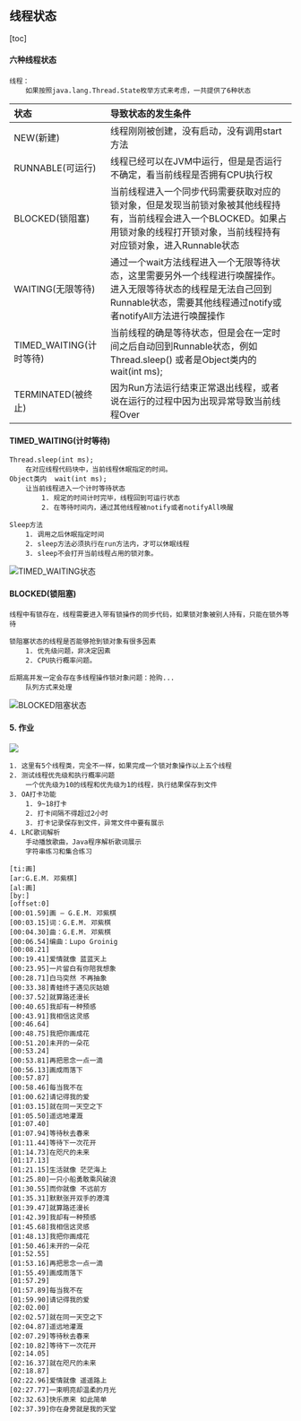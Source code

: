 ## 线程状态

[toc]

#### 六种线程状态

```
线程：
	如果按照java.lang.Thread.State枚举方式来考虑，一共提供了6种状态
```

| 状态                    | 导致状态的发生条件                                           |
| :---------------------- | :----------------------------------------------------------- |
| NEW(新建)               | 线程刚刚被创建，没有启动，没有调用start方法                  |
| RUNNABLE(可运行)        | 线程已经可以在JVM中运行，但是是否运行不确定，看当前线程是否拥有CPU执行权 |
| BLOCKED(锁阻塞)         | 当前线程进入一个同步代码需要获取对应的锁对象，但是发现当前锁对象被其他线程持有，当前线程会进入一个BLOCKED。如果占用锁对象的线程打开锁对象，当前线程持有对应锁对象，进入Runnable状态 |
| WAITING(无限等待)       | 通过一个wait方法线程进入一个无限等待状态，这里需要另外一个线程进行唤醒操作。进入无限等待状态的线程是无法自己回到Runnable状态，需要其他线程通过notify或者notifyAll方法进行唤醒操作 |
| TIMED_WAITING(计时等待) | 当前线程的确是等待状态，但是会在一定时间之后自动回到Runnable状态，例如 Thread.sleep() 或者是Object类内的wait(int ms); |
| TERMINATED(被终止)      | 因为Run方法运行结束正常退出线程，或者说在运行的过程中因为出现异常导致当前线程Over |

#### TIMED_WAITING(计时等待)

```
Thread.sleep(int ms);
	在对应线程代码块中，当前线程休眠指定的时间。
Object类内  wait(int ms);
	让当前线程进入一个计时等待状态
		1. 规定的时间计时完毕，线程回到可运行状态
		2. 在等待时间内，通过其他线程被notify或者notifyAll唤醒

Sleep方法
	1. 调用之后休眠指定时间
	2. sleep方法必须执行在run方法内，才可以休眠线程
	3. sleep不会打开当前线程占用的锁对象。
```

![TIMED_WAITING状态](https://i.loli.net/2021/06/06/KT4Z3QPt5MDqg9U.png)

#### BLOCKED(锁阻塞)

```
线程中有锁存在，线程需要进入带有锁操作的同步代码，如果锁对象被别人持有，只能在锁外等待

锁阻塞状态的线程是否能够抢到锁对象有很多因素
	1. 优先级问题，非决定因素
	2. CPU执行概率问题。

后期高并发一定会存在多线程操作锁对象问题：抢购...
	队列方式来处理
```

![BLOCKED阻塞状态](https://i.loli.net/2021/06/06/cuKOVm91H5dtLBo.png)

#### 5. 作业

![](D:/ProgramLearning/B站Java-NZGP/Day21-多线程，同步/img/多线程问题.png)

```
1. 这里有5个线程类，完全不一样，如果完成一个锁对象操作以上五个线程
2. 测试线程优先级和执行概率问题
	一个优先级为10的线程和优先级为1的线程，执行结果保存到文件
3. OA打卡功能
	1. 9~18打卡
	2. 打卡间隔不得超过2小时
	3. 打卡记录保存到文件，异常文件中要有展示
4. LRC歌词解析
	手动播放歌曲，Java程序解析歌词展示
	字符串练习和集合练习
```

```lrc
[ti:画]
[ar:G.E.M. 邓紫棋]
[al:画]
[by:]
[offset:0]
[00:01.59]画 – G.E.M. 邓紫棋
[00:03.15]词：G.E.M. 邓紫棋
[00:04.30]曲：G.E.M. 邓紫棋
[00:06.54]编曲：Lupo Groinig
[00:08.21]
[00:19.41]爱情就像 蓝蓝天上
[00:23.95]一片留白有你陪我想象
[00:28.71]白马突然 不再抽象
[00:33.38]青蛙终于遇见灰姑娘
[00:37.52]就算路还漫长
[00:40.65]我却有一种预感
[00:43.91]我相信这灵感
[00:46.64]
[00:48.75]我把你画成花
[00:51.20]未开的一朵花
[00:53.24]
[00:53.81]再把思念一点一滴
[00:56.13]画成雨落下
[00:57.87]
[00:58.46]每当我不在
[01:00.62]请记得我的爱
[01:03.15]就在同一天空之下
[01:05.50]遥远地灌溉
[01:07.40]
[01:07.94]等待秋去春来
[01:11.44]等待下一次花开
[01:14.73]在咫尺的未来
[01:17.13]
[01:21.15]生活就像 茫茫海上
[01:25.80]一只小船勇敢乘风破浪
[01:30.55]而你就像 不远前方
[01:35.31]默默张开双手的港湾
[01:39.47]就算路还漫长
[01:42.39]我却有一种预感
[01:45.68]我相信这灵感
[01:48.13]我把你画成花
[01:50.46]未开的一朵花
[01:52.55]
[01:53.16]再把思念一点一滴
[01:55.49]画成雨落下
[01:57.29]
[01:57.89]每当我不在
[01:59.90]请记得我的爱
[02:02.00]
[02:02.57]就在同一天空之下
[02:04.87]遥远地灌溉
[02:07.29]等待秋去春来
[02:10.82]等待下一次花开
[02:14.05]
[02:16.37]就在咫尺的未来
[02:18.87]
[02:22.96]爱情就像 遥遥路上
[02:27.77]一束明亮却温柔的月光
[02:32.63]快乐原来 如此简单
[02:37.39]你在身旁就是我的天堂
```





